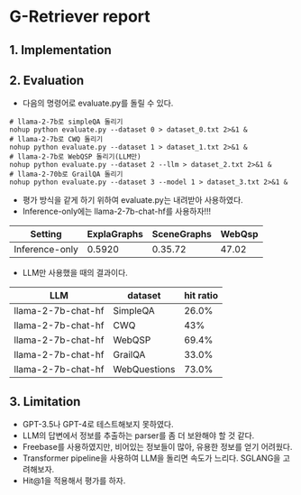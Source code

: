 # G-Retriever report

## 1. Implementation


## 2. Evaluation

- 다음의 명령어로 evaluate.py를 돌릴 수 있다.
```shell
# llama-2-7b로 simpleQA 돌리기 
nohup python evaluate.py --dataset 0 > dataset_0.txt 2>&1 &
# llama-2-7b로 CWQ 돌리기 
nohup python evaluate.py --dataset 1 > dataset_1.txt 2>&1 &
# llama-2-7b로 WebQSP 돌리기(LLM만)
nohup python evaluate.py --dataset 2 --llm > dataset_2.txt 2>&1 &
# llama-2-70b로 GrailQA 돌리기 
nohup python evaluate.py --dataset 3 --model 1 > dataset_3.txt 2>&1 &
```
- 평가 방식을 같게 하기 위하여 evaluate.py는 내려받아 사용하였다.
- Inference-only에는 llama-2-7b-chat-hf를 사용하자!!!

| Setting | ExplaGraphs | SceneGraphs | WebQsp |
|---------|-------------|-------------|--------|
| Inference-only | 0.5920 | 0.35.72 | 47.02 |

- LLM만 사용했을 때의 결과이다.

| LLM | dataset | hit ratio |
|-----|---------|-----------|
| llama-2-7b-chat-hf | SimpleQA | 26.0% |
| llama-2-7b-chat-hf | CWQ | 43% |
| llama-2-7b-chat-hf | WebQSP | 69.4% |
| llama-2-7b-chat-hf | GrailQA | 33.0% |
| llama-2-7b-chat-hf | WebQuestions | 73.0% |



## 3. Limitation

- GPT-3.5나 GPT-4로 테스트해보지 못하였다.
- LLM의 답변에서 정보를 추출하는 parser를 좀 더 보완해야 할 것 같다.
- Freebase를 사용하였지만, 비어있는 정보들이 많아, 유용한 정보를 얻기 어려웠다.
- Transformer pipeline을 사용하여 LLM을 돌리면 속도가 느리다. SGLANG을 고려해보자.
- Hit@1을 적용해서 평가를 하자.